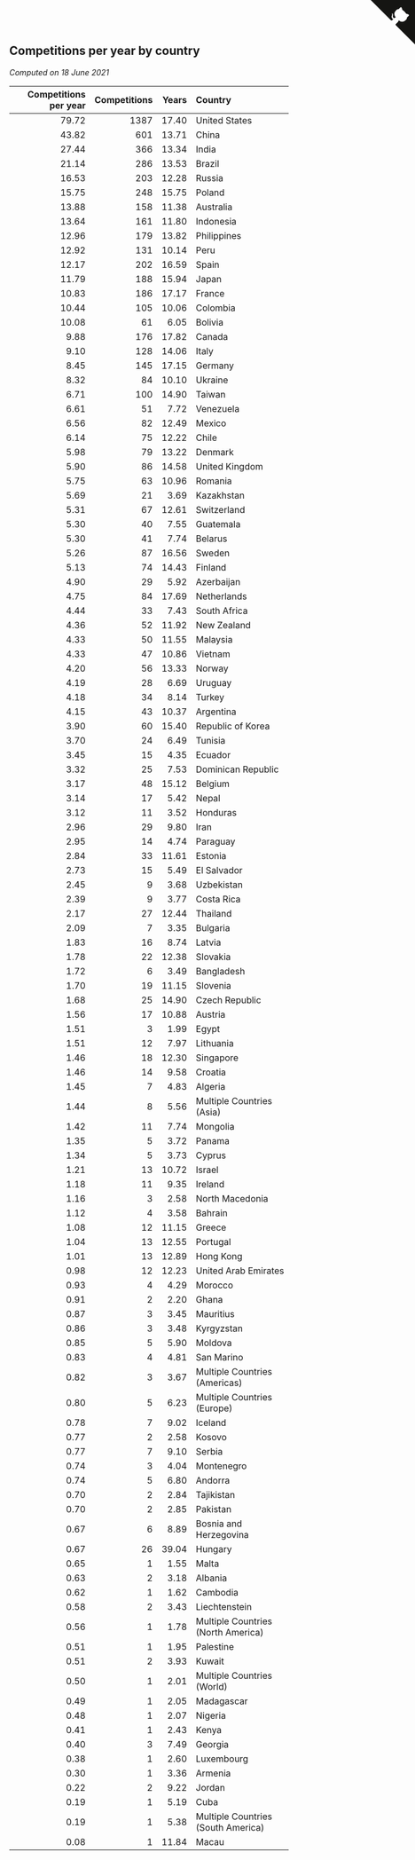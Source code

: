 ## Competitions per year by country

*Computed on 18 June 2021*

| Competitions per year | Competitions | Years | Country |
| ---: | ---: | ---: | :--- |
| 79.72 | 1387 | 17.40 | United States |
| 43.82 | 601 | 13.71 | China |
| 27.44 | 366 | 13.34 | India |
| 21.14 | 286 | 13.53 | Brazil |
| 16.53 | 203 | 12.28 | Russia |
| 15.75 | 248 | 15.75 | Poland |
| 13.88 | 158 | 11.38 | Australia |
| 13.64 | 161 | 11.80 | Indonesia |
| 12.96 | 179 | 13.82 | Philippines |
| 12.92 | 131 | 10.14 | Peru |
| 12.17 | 202 | 16.59 | Spain |
| 11.79 | 188 | 15.94 | Japan |
| 10.83 | 186 | 17.17 | France |
| 10.44 | 105 | 10.06 | Colombia |
| 10.08 | 61 | 6.05 | Bolivia |
| 9.88 | 176 | 17.82 | Canada |
| 9.10 | 128 | 14.06 | Italy |
| 8.45 | 145 | 17.15 | Germany |
| 8.32 | 84 | 10.10 | Ukraine |
| 6.71 | 100 | 14.90 | Taiwan |
| 6.61 | 51 | 7.72 | Venezuela |
| 6.56 | 82 | 12.49 | Mexico |
| 6.14 | 75 | 12.22 | Chile |
| 5.98 | 79 | 13.22 | Denmark |
| 5.90 | 86 | 14.58 | United Kingdom |
| 5.75 | 63 | 10.96 | Romania |
| 5.69 | 21 | 3.69 | Kazakhstan |
| 5.31 | 67 | 12.61 | Switzerland |
| 5.30 | 40 | 7.55 | Guatemala |
| 5.30 | 41 | 7.74 | Belarus |
| 5.26 | 87 | 16.56 | Sweden |
| 5.13 | 74 | 14.43 | Finland |
| 4.90 | 29 | 5.92 | Azerbaijan |
| 4.75 | 84 | 17.69 | Netherlands |
| 4.44 | 33 | 7.43 | South Africa |
| 4.36 | 52 | 11.92 | New Zealand |
| 4.33 | 50 | 11.55 | Malaysia |
| 4.33 | 47 | 10.86 | Vietnam |
| 4.20 | 56 | 13.33 | Norway |
| 4.19 | 28 | 6.69 | Uruguay |
| 4.18 | 34 | 8.14 | Turkey |
| 4.15 | 43 | 10.37 | Argentina |
| 3.90 | 60 | 15.40 | Republic of Korea |
| 3.70 | 24 | 6.49 | Tunisia |
| 3.45 | 15 | 4.35 | Ecuador |
| 3.32 | 25 | 7.53 | Dominican Republic |
| 3.17 | 48 | 15.12 | Belgium |
| 3.14 | 17 | 5.42 | Nepal |
| 3.12 | 11 | 3.52 | Honduras |
| 2.96 | 29 | 9.80 | Iran |
| 2.95 | 14 | 4.74 | Paraguay |
| 2.84 | 33 | 11.61 | Estonia |
| 2.73 | 15 | 5.49 | El Salvador |
| 2.45 | 9 | 3.68 | Uzbekistan |
| 2.39 | 9 | 3.77 | Costa Rica |
| 2.17 | 27 | 12.44 | Thailand |
| 2.09 | 7 | 3.35 | Bulgaria |
| 1.83 | 16 | 8.74 | Latvia |
| 1.78 | 22 | 12.38 | Slovakia |
| 1.72 | 6 | 3.49 | Bangladesh |
| 1.70 | 19 | 11.15 | Slovenia |
| 1.68 | 25 | 14.90 | Czech Republic |
| 1.56 | 17 | 10.88 | Austria |
| 1.51 | 3 | 1.99 | Egypt |
| 1.51 | 12 | 7.97 | Lithuania |
| 1.46 | 18 | 12.30 | Singapore |
| 1.46 | 14 | 9.58 | Croatia |
| 1.45 | 7 | 4.83 | Algeria |
| 1.44 | 8 | 5.56 | Multiple Countries (Asia) |
| 1.42 | 11 | 7.74 | Mongolia |
| 1.35 | 5 | 3.72 | Panama |
| 1.34 | 5 | 3.73 | Cyprus |
| 1.21 | 13 | 10.72 | Israel |
| 1.18 | 11 | 9.35 | Ireland |
| 1.16 | 3 | 2.58 | North Macedonia |
| 1.12 | 4 | 3.58 | Bahrain |
| 1.08 | 12 | 11.15 | Greece |
| 1.04 | 13 | 12.55 | Portugal |
| 1.01 | 13 | 12.89 | Hong Kong |
| 0.98 | 12 | 12.23 | United Arab Emirates |
| 0.93 | 4 | 4.29 | Morocco |
| 0.91 | 2 | 2.20 | Ghana |
| 0.87 | 3 | 3.45 | Mauritius |
| 0.86 | 3 | 3.48 | Kyrgyzstan |
| 0.85 | 5 | 5.90 | Moldova |
| 0.83 | 4 | 4.81 | San Marino |
| 0.82 | 3 | 3.67 | Multiple Countries (Americas) |
| 0.80 | 5 | 6.23 | Multiple Countries (Europe) |
| 0.78 | 7 | 9.02 | Iceland |
| 0.77 | 2 | 2.58 | Kosovo |
| 0.77 | 7 | 9.10 | Serbia |
| 0.74 | 3 | 4.04 | Montenegro |
| 0.74 | 5 | 6.80 | Andorra |
| 0.70 | 2 | 2.84 | Tajikistan |
| 0.70 | 2 | 2.85 | Pakistan |
| 0.67 | 6 | 8.89 | Bosnia and Herzegovina |
| 0.67 | 26 | 39.04 | Hungary |
| 0.65 | 1 | 1.55 | Malta |
| 0.63 | 2 | 3.18 | Albania |
| 0.62 | 1 | 1.62 | Cambodia |
| 0.58 | 2 | 3.43 | Liechtenstein |
| 0.56 | 1 | 1.78 | Multiple Countries (North America) |
| 0.51 | 1 | 1.95 | Palestine |
| 0.51 | 2 | 3.93 | Kuwait |
| 0.50 | 1 | 2.01 | Multiple Countries (World) |
| 0.49 | 1 | 2.05 | Madagascar |
| 0.48 | 1 | 2.07 | Nigeria |
| 0.41 | 1 | 2.43 | Kenya |
| 0.40 | 3 | 7.49 | Georgia |
| 0.38 | 1 | 2.60 | Luxembourg |
| 0.30 | 1 | 3.36 | Armenia |
| 0.22 | 2 | 9.22 | Jordan |
| 0.19 | 1 | 5.19 | Cuba |
| 0.19 | 1 | 5.38 | Multiple Countries (South America) |
| 0.08 | 1 | 11.84 | Macau |


<a href="https://github.com/jonatanklosko/wca_statistics" class="github-corner" aria-label="View source on Github"><svg width="80" height="80" viewBox="0 0 250 250" style="fill:#151513; color:#fff; position: absolute; top: 0; border: 0; right: 0;" aria-hidden="true"><path d="M0,0 L115,115 L130,115 L142,142 L250,250 L250,0 Z"></path><path d="M128.3,109.0 C113.8,99.7 119.0,89.6 119.0,89.6 C122.0,82.7 120.5,78.6 120.5,78.6 C119.2,72.0 123.4,76.3 123.4,76.3 C127.3,80.9 125.5,87.3 125.5,87.3 C122.9,97.6 130.6,101.9 134.4,103.2" fill="currentColor" style="transform-origin: 130px 106px;" class="octo-arm"></path><path d="M115.0,115.0 C114.9,115.1 118.7,116.5 119.8,115.4 L133.7,101.6 C136.9,99.2 139.9,98.4 142.2,98.6 C133.8,88.0 127.5,74.4 143.8,58.0 C148.5,53.4 154.0,51.2 159.7,51.0 C160.3,49.4 163.2,43.6 171.4,40.1 C171.4,40.1 176.1,42.5 178.8,56.2 C183.1,58.6 187.2,61.8 190.9,65.4 C194.5,69.0 197.7,73.2 200.1,77.6 C213.8,80.2 216.3,84.9 216.3,84.9 C212.7,93.1 206.9,96.0 205.4,96.6 C205.1,102.4 203.0,107.8 198.3,112.5 C181.9,128.9 168.3,122.5 157.7,114.1 C157.9,116.9 156.7,120.9 152.7,124.9 L141.0,136.5 C139.8,137.7 141.6,141.9 141.8,141.8 Z" fill="currentColor" class="octo-body"></path></svg></a><style>.github-corner:hover .octo-arm{animation:octocat-wave 560ms ease-in-out}@keyframes octocat-wave{0%,100%{transform:rotate(0)}20%,60%{transform:rotate(-25deg)}40%,80%{transform:rotate(10deg)}}@media (max-width:500px){.github-corner:hover .octo-arm{animation:none}.github-corner .octo-arm{animation:octocat-wave 560ms ease-in-out}}</style>
